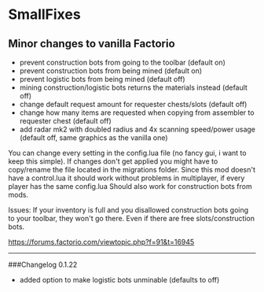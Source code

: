 # SmallFixes
## Minor changes to vanilla Factorio

 - prevent construction bots from going to the toolbar (default on)
 - prevent construction bots from being mined (default on)
 - prevent logistic bots from being mined (default off)
 - mining construction/logistic bots returns the materials instead (default off)
 - change default request amount for requester chests/slots (default off)
 - change how many items are requested when copying from assembler to requester chest (default off)
 - add radar mk2 with doubled radius and 4x scanning speed/power usage (default off, same graphics as the vanilla one)
 
You can change every setting in the config.lua file (no fancy gui, i want to keep this simple). If changes don't get applied you might have to copy/rename the file located in the migrations folder.
Since this mod doesn't have a control.lua it should work without problems in multiplayer, if every player has the same config.lua
Should also work for construction bots from mods.

Issues: If your inventory is full and you disallowed construction bots going to your toolbar, they won't go there. Even if there are free slots/construction bots.

https://forums.factorio.com/viewtopic.php?f=91&t=16945

***
###Changelog
0.1.22

- added option to make logistic bots unminable (defaults to off)
